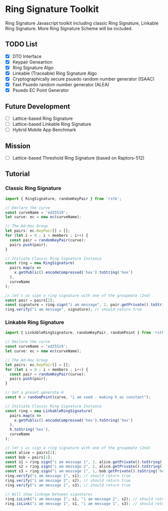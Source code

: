 # Ring Signature Toolkit

Ring Signature Javascript toolkit including classic Ring Signature, Linkable Ring Signature. More Ring Signature Scheme will be included.

## TODO List

- [X] DTO Interface
- [X] Keypair Geneartion
- [X] Ring Signature Algo
- [X] Linkable (Traceable) Ring Signature Algo
- [X] Cryptographically secure psuedo random number generator (ISAAC)
- [X] Fast Psuedo random number generator (ALEA)
- [X] Psuedo EC Point Generator

## Future Development

- [ ] Lattice-based Ring Signature
- [ ] Lattice-based Linkable Ring Signature
- [ ] Hybrid Mobile App Benchmark

## Mission

- [ ] Lattice-based Threshold Ring Signature (based on Raptors-512)

## Tutorial

### Classic Ring Signature

```typescript
import { RingSignature, randomKeyPair } from 'rstk';

// Declare the curve
const curveName = 'ed25519';
let curve: ec = new ec(curveName);

// The Ad-Hoc Group
let pairs: ec.KeyPair[] = [];
for (let i = 0 ; i < members ; i++) {
  const pair = randomKeyPair(curve);
  pairs.push(pair);
}

// Initiate Classic Ring Signature Instance
const ring = new RingSignature(
  pairs.map(x =>
    x.getPublic().encodeCompressed('hex').toString('hex')
  ),
  curveName
);

// let's us sign a ring signature with one of the groupmate (2nd)
const pair = pairs[2];
const signature = ring.sign("i am message", 2, pair.getPrivate().toString('hex'));
ring.verify("i am message", signature); // should return true
```

### Linkable Ring Signature

```typescript
import { LinkableRingSignature, randomKeyPair, randomPoint } from 'rstk';

// Declare the curve
const curveName = 'ed25519';
let curve: ec = new ec(curveName);

// The Ad-Hoc Group
let pairs: ec.KeyPair[] = [];
for (let i = 0 ; i < members ; i++) {
  const pair = randomKeyPair(curve);
  pairs.push(pair);
}

// Set a preset generate H
const h = randomPoint(curve, "i am seed - making h as constant");

// Initiate Classic Ring Signature Instance
const ring = new LinkableRingSignature(
  pairs.map(x =>
    x.getPublic().encodeCompressed('hex').toString('hex')
  ),
  h.toString('hex'),
  curveName
);

// let's us sign a ring signature with one of the groupmate (2nd)
const alice = pairs[2];
const bob = pairs[1];
const s1 = ring.sign("i am message 1", 2, alice.getPrivate().toString('hex'));
const s2 = ring.sign("i am message 2", 2, alice.getPrivate().toString('hex'));
const s3 = ring.sign("i am message 1", 1, bob.getPrivate().toString('hex'));
ring.verify("i am message 1", s1); // should return true
ring.verify("i am message 2", s2); // should return true
ring.verify("i am message 1", s3); // should return true

// Will show linkage between signatures
ring.isLink("i am message 1", s1, "i am message 2", s2); // should return true
ring.isLink("i am message 1", s1, "i am message 1", s3); // should return false
```
